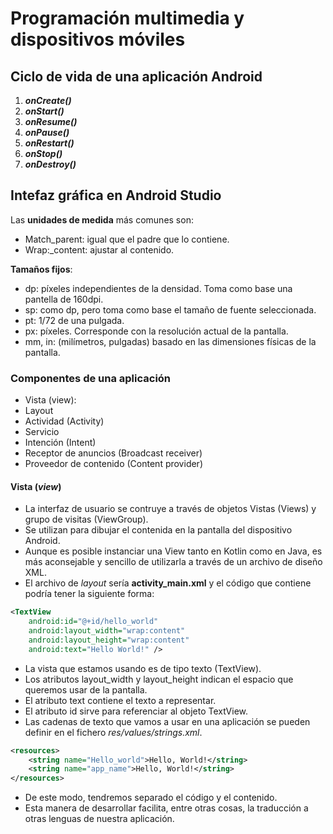 # Programación multimedia y dispositivos móviles

## Ciclo de vida de una aplicación Android

1. ***onCreate()***
2. ***onStart()***
3. ***onResume()***
4. ***onPause()***
5. ***onRestart()***
6. ***onStop()***
7. ***onDestroy()***

## Intefaz gráfica en Android Studio

Las **unidades de medida** más comunes son:
- Match_parent: igual que el padre que lo contiene.
- Wrap:_content: ajustar al contenido.

**Tamaños fijos**:
- dp: píxeles independientes de la densidad. Toma como base una pantella de 160dpi.
- sp: como dp, pero toma como base el tamaño de fuente seleccionada.
- pt: 1/72 de una pulgada.
- px: píxeles. Corresponde con la resolución actual de la pantalla.
- mm, in: (milímetros, pulgadas) basado en las dimensiones físicas de la pantalla.

### Componentes de una aplicación
- Vista (view):
- Layout
- Actividad (Activity)
- Servicio
- Intención (Intent)
- Receptor de anuncios (Broadcast receiver)
- Proveedor de contenido (Content provider)

#### Vista (*view*)

- La interfaz de usuario se contruye a través de objetos Vistas (Views) y grupo de visitas (ViewGroup).
- Se utilizan para dibujar el contenida en la pantalla del dispositivo Android.
- Aunque es posible instanciar una View tanto en Kotlin como en Java, es más aconsejable y sencillo de utilizarla a través de un archivo de diseño XML.
- El archivo de *layout* sería **activity_main.xml** y el código que contiene podría tener la siguiente forma:

```xml
<TextView
    android:id="@+id/hello_world"
    android:layout_width="wrap:content"
    android:layout_height="wrap:content"
    android:text="Hello World!" />

```

- La vista que estamos usando es de tipo texto (TextView).
- Los atributos layout_width y layout_height indican el espacio que queremos usar de la pantalla.
- El atributo text contiene el texto a representar.
- El atributo id sirve para referenciar al objeto TextView.
- Las cadenas de texto que vamos a usar en una aplicación se pueden definir en el fichero *res/values/strings.xml*.
```xml
<resources>
    <string name="Hello_world">Hello, World!</string>
    <string name="app_name">Hello, World!</string>
</resources>
```
- De este modo, tendremos separado el código y el contenido.
- Esta manera de desarrollar facilita, entre otras cosas, la traducción a otras lenguas de nuestra aplicación.